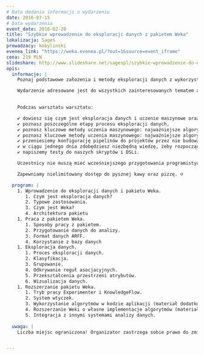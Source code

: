```yaml
---
# Data dodania informacji o wydarzeniu
date: 2016-07-15
# Data wydarzenia
event_date: 2016-02-20
title: "Szybkie wprowadzenie do eksploracji danych z pakietem Weka"
lokalizacja: Sages
prowadzacy: kobylinski
evenea_link: "https://weka.evenea.pl/?out=1&source=event_iframe"
cena: 219 PLN
slideshare: http://www.slideshare.net/sagespl/szybkie-wprowadzenie-do-eksploracji-danych-z-pakietem-weka
opis:
  informacje: |
    Poznaj podstawowe założenia i metody eksploracji danych z wykorzystaniem pakietu Weka podczas jednodniowych warsztatów z ekspertem Sages!

    Wydarzenie adresowane jest do wszystkich zainteresowanych tematem analizy danych, eksploracji danych i uczenia maszynowego.
                      

    Podczas warsztatu warsztatu:

    ✔ dowiesz się czym jest eksploracja danych i uczenie maszynowe oraz kiedy można stosować ich poszczególne metody,
    ✔ poznasz poszczególne etapy procesu eksploracji danych,
    ✔ poznasz kluczowe metody uczenia maszynowego: najważniejsze algorytmy klasyfikacji, grupowania, selekcji atrybutów i odkrywania reguł asocjacyjnych,
    ✔ poznasz kluczowe metody uczenia maszynowego: najważniejsze algorytmy klasyfikacji, grupowania, selekcji atrybutów i odkrywania reguł asocjacyjnych,
    ✔ przeniesiemy konfigurację pipelinów do projektów przez nie budowanych, tak aby konfiguracja specyficna dla poszególnych projektów była odseparowana od kodu generującego joby i pipeliny,
    ✔ w ciągu jednego dnia zdobędziesz niezbędną wiedzę, żeby rozpocząć korzystanie z pakietu Weka i w przyszłości pogłębiać swoje umiejętności we własnym zakresie.
    ✔ napiszemy testy do naszych skryptów i DSLi.

    Uczestnicy nie muszą mieć wcześniejszego przygotowania programistycznego (wykorzystujemy interfejs okienkowy pakietu Weka), ani przygotowania w dziedzinie statystyki. Uczestnicy w trakcie zajęć korzystają z własnego sprzętu (możliwe jest wykorzystanie dowolnego systemu operacyjnego z maszyną wirtualną Java: Windows, Linux, OS X).

    Zapewniamy nielimitowany dostęp do pysznej kawy oraz pizzę. ☺

  program: |
    1. Wprowadzenie do eksploracji danych i pakietu Weka.
       1. Czym jest eksploracja danych?
       2. Typowe zastosowania.
       3. Czym jest Weka?
       4. Architektura pakietu
    1. Praca z pakietem Weka.
       1. Sposoby pracy z pakietem.
       2. Przygotowanie danych do analizy.
       3. Format danych ARFF.
       4. Korzystanie z bazy danych
    1. Eksploracja danych.
       1. Proces eksploracji danych.
       2. Klasyfikacja.
       3. Grupowanie.
       4. Odkrywanie reguł asocjacyjnych.
       5. Przekształcenia przestrzeni atrybutów.
       6. Wizualizacja danych.
    1. Rozszerzanie pakietu Weka.
       1. Tryb pracy Experimenter i KnowledgeFlow.
       2. System wtyczek.
       3. Wykorzystanie algorytmów w kodzie aplikacji (materiał dodatkowy, realizowany dla zainteresowanych uczestników).
       4. Rozszerzanie Weki o własne implementacje algorytmów (materiał dodatkowy, realizowany dla zainteresowanych uczestników).
       5. Integracja z innymi systemami analizy danych.
                         
  uwaga: |
    Liczba miejsc ograniczona! Organizator zastrzega sobie prawo do zmiany lokalizacji wydarzenia oraz jego odwołania w przypadku niezgłoszenia się minimalnej liczby uczestników.


---
```

